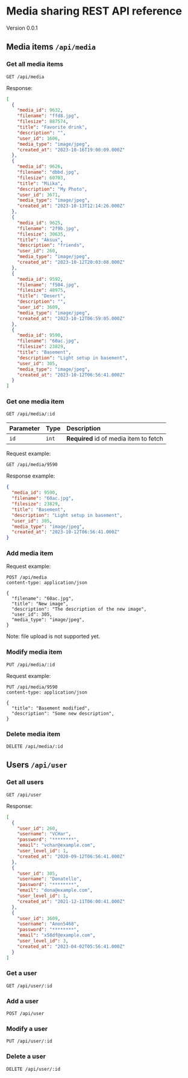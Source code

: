 # Media sharing REST API reference

Version 0.0.1

## Media items `/api/media`

### Get all media items

```http
GET /api/media
```

Response:

```json
[
  {
    "media_id": 9632,
    "filename": "ffd8.jpg",
    "filesize": 887574,
    "title": "Favorite drink",
    "description": "",
    "user_id": 1606,
    "media_type": "image/jpeg",
    "created_at": "2023-10-16T19:00:09.000Z"
  },
  {
    "media_id": 9626,
    "filename": "dbbd.jpg",
    "filesize": 60703,
    "title": "Miika",
    "description": "My Photo",
    "user_id": 3671,
    "media_type": "image/jpeg",
    "created_at": "2023-10-13T12:14:26.000Z"
  },
  {
    "media_id": 9625,
    "filename": "2f9b.jpg",
    "filesize": 30635,
    "title": "Aksux",
    "description": "friends",
    "user_id": 260,
    "media_type": "image/jpeg",
    "created_at": "2023-10-12T20:03:08.000Z"
  },
  {
    "media_id": 9592,
    "filename": "f504.jpg",
    "filesize": 48975,
    "title": "Desert",
    "description": "",
    "user_id": 3609,
    "media_type": "image/jpeg",
    "created_at": "2023-10-12T06:59:05.000Z"
  },
  {
    "media_id": 9590,
    "filename": "60ac.jpg",
    "filesize": 23829,
    "title": "Basement",
    "description": "Light setup in basement",
    "user_id": 305,
    "media_type": "image/jpeg",
    "created_at": "2023-10-12T06:56:41.000Z"
  }
]
```

### Get one media item

```http
GET /api/media/:id
```

| Parameter | Type     | Description                       |
| :-------- | :------- | :-------------------------------- |
| `id`      | `int` | **Required** id of media item to fetch |

Request example:

```http
GET /api/media/9590
```

Response example:

```json
{
  "media_id": 9590,
  "filename": "60ac.jpg",
  "filesize": 23829,
  "title": "Basement",
  "description": "Light setup in basement",
  "user_id": 305,
  "media_type": "image/jpeg",
  "created_at": "2023-10-12T06:56:41.000Z"
}
```

### Add media item

Request example:

```http
POST /api/media
content-type: application/json

{
  "filename": "60ac.jpg",
  "title": "New image",
  "description": "The description of the new image",
  "user_id": 305,
  "media_type": "image/jpeg",
}
```

Note: file upload is not supported yet.

### Modify media item

```http
PUT /api/media/:id
```

Request example:

```http
PUT /api/media/9590
content-type: application/json

{
  "title": "Basement modified",
  "description": "Some new description",
}
```

### Delete media item

```http
DELETE /api/media/:id
```

## Users `/api/user`

### Get all users

```http
GET /api/user
```

Response:

```json
[
  {
    "user_id": 260,
    "username": "VCHar",
    "password": "********",
    "email": "vchar@example.com",
    "user_level_id": 1,
    "created_at": "2020-09-12T06:56:41.000Z"
  },
  {
    "user_id": 305,
    "username": "Donatello",
    "password": "********",
    "email": "dona@example.com",
    "user_level_id": 1,
    "created_at": "2021-12-11T06:00:41.000Z"
  },
  {
    "user_id": 3609,
    "username": "Anon5468",
    "password": "********",
    "email": "x58df@example.com",
    "user_level_id": 3,
    "created_at": "2023-04-02T05:56:41.000Z"
  }
]
```

### Get a user

```http
GET /api/user/:id
```

### Add a user

```http
POST /api/user
```

### Modify a user

```http
PUT /api/user/:id
```

### Delete a user

```http
DELETE /api/user/:id
```
